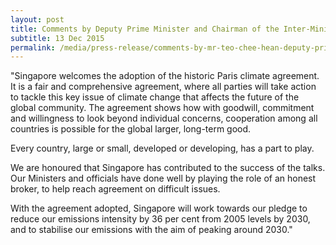 ```yaml
---
layout: post
title: Comments by Deputy Prime Minister and Chairman of the Inter-Ministerial Committee on Climate Change Teo Chee Hean on the Adoption of the Climate Agreement at COP-21 in Paris
subtitle: 13 Dec 2015
permalink: /media/press-release/comments-by-mr-teo-chee-hean-deputy-prime-minister-and-chairman-of-the-inter-ministerial-committee-on-climate-change-on-the-adoption-of-the-climate-agreement-at-cop-21-in-paris
---
```



"Singapore welcomes the adoption of the historic Paris climate agreement. It is a fair and comprehensive agreement, where all parties will take action to tackle this key issue of climate change that affects the future of the global community. The agreement shows how with goodwill, commitment and willingness to look beyond individual concerns, cooperation among all countries is possible for the global larger, long-term good.

Every country, large or small, developed or developing, has a part to play.

We are honoured that Singapore has contributed to the success of the talks. Our Ministers and officials have done well by playing the role of an honest broker, to help reach agreement on difficult issues.

With the agreement adopted, Singapore will work towards our pledge to reduce our emissions intensity by 36 per cent from 2005 levels by 2030, and to stabilise our emissions with the aim of peaking around 2030."
